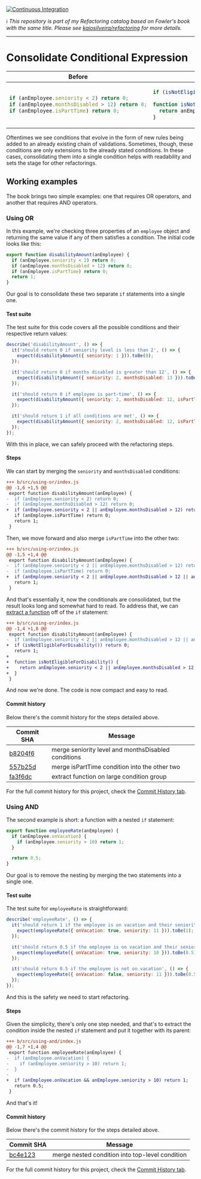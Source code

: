 [![Continuous Integration](https://github.com/kaiosilveira/consolidate-conditional-expression-refactoring/actions/workflows/ci.yml/badge.svg)](https://github.com/kaiosilveira/consolidate-conditional-expression-refactoring/actions/workflows/ci.yml)

ℹ️ _This repository is part of my Refactoring catalog based on Fowler's book with the same title. Please see [kaiosilveira/refactoring](https://github.com/kaiosilveira/refactoring) for more details._

---

# Consolidate Conditional Expression

<table>
<thead>
<th>Before</th>
<th>After</th>
</thead>
<tbody>
<tr>
<td>

```javascript
if (anEmployee.seniority < 2) return 0;
if (anEmployee.monthsDisabled > 12) return 0;
if (anEmployee.isPartTime) return 0;
```

</td>

<td>

```javascript
if (isNotEligibleForDisability()) return 0;

function isNotEligibleForDisability() {
  return anEmployee.seniority < 2 || anEmployee.monthsDisabled > 12 || anEmployee.isPartTime;
}
```

</td>
</tr>
</tbody>
</table>

Oftentimes we see conditions that evolve in the form of new rules being added to an already existing chain of validations. Sometimes, though, these conditions are only extensions to the already stated conditions. In these cases, consolidating them into a single condition helps with readability and sets the stage for other refactorings.

## Working examples

The book brings two simple examples: one that requires OR operators, and another that requires AND operators.

### Using OR

In this example, we're checking three properties of an `employee` object and returning the same value if any of them satisfies a condition. The initial code looks like this:

```javascript
export function disabilityAmount(anEmployee) {
  if (anEmployee.seniority < 2) return 0;
  if (anEmployee.monthsDisabled > 12) return 0;
  if (anEmployee.isPartTime) return 0;
  return 1;
}
```

Our goal is to consolidate these two separate `if` statements into a single one.

#### Test suite

The test suite for this code covers all the possible conditions and their respective return values:

```javascript
describe('disabilityAmount', () => {
  it('should return 0 if seniority level is less than 2', () => {
    expect(disabilityAmount({ seniority: 1 })).toBe(0);
  });

  it('should return 0 if months disabled is greater than 12', () => {
    expect(disabilityAmount({ seniority: 2, monthsDisabled: 13 })).toBe(0);
  });

  it('should return 0 if employee is part-time', () => {
    expect(disabilityAmount({ seniority: 2, monthsDisabled: 12, isPartTime: true })).toBe(0);
  });

  it('should return 1 if all conditions are met', () => {
    expect(disabilityAmount({ seniority: 2, monthsDisabled: 12, isPartTime: false })).toBe(1);
  });
});
```

With this in place, we can safely proceed with the refactoring steps.

#### Steps

We can start by merging the `seniority` and `monthsDisabled` conditions:

```diff
+++ b/src/using-or/index.js
@@ -1,6 +1,5 @@
 export function disabilityAmount(anEmployee) {
-  if (anEmployee.seniority < 2) return 0;
-  if (anEmployee.monthsDisabled > 12) return 0;
+  if (anEmployee.seniority < 2 || anEmployee.monthsDisabled > 12) return 0;
   if (anEmployee.isPartTime) return 0;
   return 1;
 }
```

Then, we move forward and also merge `isPartTime` into the other two:

```diff
+++ b/src/using-or/index.js
@@ -1,5 +1,4 @@
 export function disabilityAmount(anEmployee) {
-  if (anEmployee.seniority < 2 || anEmployee.monthsDisabled > 12) return 0;
-  if (anEmployee.isPartTime) return 0;
+  if (anEmployee.seniority < 2 || anEmployee.monthsDisabled > 12 || anEmployee.isPartTime) return 0;
   return 1;
 }
```

And that's essentially it, now the conditionals are consolidated, but the result looks long and somewhat hard to read. To address that, we can [extract a function](https://github.com/kaiosilveira/extract-function-refactoring) off of the `if` statement:

```diff
+++ b/src/using-or/index.js
@@ -1,4 +1,8 @@
 export function disabilityAmount(anEmployee) {
-  if (anEmployee.seniority < 2 || anEmployee.monthsDisabled > 12 || anEmployee.isPartTime) return 0;
+  if (isNotEligibleForDisability()) return 0;
   return 1;
+
+  function isNotEligibleForDisability() {
+    return anEmployee.seniority < 2 || anEmployee.monthsDisabled > 12 || anEmployee.isPartTime;
+  }
 }
```

And now we're done. The code is now compact and easy to read.

#### Commit history

Below there's the commit history for the steps detailed above.

| Commit SHA                                                                                                                                | Message                                             |
| ----------------------------------------------------------------------------------------------------------------------------------------- | --------------------------------------------------- |
| [b8204f6](https://github.com/kaiosilveira/consolidate-conditional-expression-refactoring/commit/b8204f6a47ffe4e683ceee8b285689f20803c328) | merge seniority level and monthsDisabled conditions |
| [557b25d](https://github.com/kaiosilveira/consolidate-conditional-expression-refactoring/commit/557b25d83eeab94715ccaeb0e250c4725435ded6) | merge isPartTime condition into the other two       |
| [fa3f6dc](https://github.com/kaiosilveira/consolidate-conditional-expression-refactoring/commit/fa3f6dc47987bd9304429bfda0dd813e47d3c223) | extract function on large condition group           |

For the full commit history for this project, check the [Commit History tab](https://github.com/kaiosilveira/consolidate-conditional-expression-refactoring/commits/main).

### Using AND

The second example is short: a function with a nested `if` statement:

```javascript
export function employeeRate(anEmployee) {
  if (anEmployee.onVacation) {
    if (anEmployee.seniority > 10) return 1;
  }

  return 0.5;
}
```

Our goal is to remove the nesting by merging the two statements into a single one.

#### Test suite

The test suite for `employeeRate` is straightforward:

```javascript
describe('employeeRate', () => {
  it('should return 1 if the employee is on vacation and their seniority level is gr eater than 10', () => {
    expect(employeeRate({ onVacation: true, seniority: 11 })).toBe(1);
  });

  it('should return 0.5 if the employee is on vacation and their seniority level is less than 10', () => {
    expect(employeeRate({ onVacation: true, seniority: 10 })).toBe(0.5);
  });

  it('should return 0.5 if the employee is not on vacation', () => {
    expect(employeeRate({ onVacation: false, seniority: 11 })).toBe(0.5);
  });
});
```

And this is the safety we need to start refactoring.

#### Steps

Given the simplicity, there's only one step needed, and that's to extract the condition inside the nested `if` statement and put it together with its parent:

```diff
+++ b/src/using-and/index.js
@@ -1,7 +1,4 @@
 export function employeeRate(anEmployee) {
-  if (anEmployee.onVacation) {
-    if (anEmployee.seniority > 10) return 1;
-  }
-
+  if (anEmployee.onVacation && anEmployee.seniority > 10) return 1;
   return 0.5;
 }
```

And that's it!

#### Commit history

Below there's the commit history for the steps detailed above.

| Commit SHA                                                                                                                                | Message                                         |
| ----------------------------------------------------------------------------------------------------------------------------------------- | ----------------------------------------------- |
| [bc4e123](https://github.com/kaiosilveira/consolidate-conditional-expression-refactoring/commit/bc4e123817b3850d4b5b66f4f7873ab7ded21dd7) | merge nested condition into top-level condition |

For the full commit history for this project, check the [Commit History tab](https://github.com/kaiosilveira/consolidate-conditional-expression-refactoring/commits/main).
